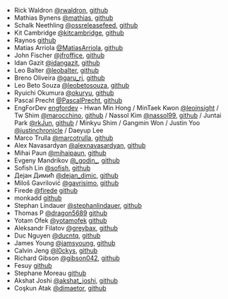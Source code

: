 * Rick Waldron [@rwaldron](http://twitter.com/rwaldron), [github](https://github.com/rwldrn)
* Mathias Bynens [@mathias](http://twitter.com/mathias), [github](https://github.com/mathiasbynens)
* Schalk Neethling [@ossreleasefeed](http://twitter.com/ossreleasefeed), [github](https://github.com/ossreleasefeed/)
* Kit Cambridge  [@kitcambridge](http://twitter.com/kitcambridge), [github](https://github.com/kitcambridge)
* Raynos  [github](https://github.com/Raynos)
* Matias Arriola [@MatiasArriola](https://twitter.com/MatiasArriola), [github](https://github.com/MatiasArriola/)
* John Fischer [@jfroffice](https://twitter.com/jfroffice), [github](https://github.com/jfroffice/)
* Idan Gazit [@idangazit](http://twitter.com/idangazit), [github](https://github.com/idan)
* Leo Balter [@leobalter](http://twitter.com/leobalter), [github](https://github.com/leobalter)
* Breno Oliveira [@garu_rj](http://twitter.com/garu_rj), [github](https://github.com/garu)
* Leo Beto Souza [@leobetosouza](http://twitter.com/leobetosouza), [github](https://github.com/leobetosouza)
* Ryuichi Okumura [@okuryu](http://twitter.com/okuryu), [github](https://github.com/okuryu)
* Pascal Precht [@PascalPrecht](http://twitter.com/PascalPrecht), [github](https://github.com/pascalprecht)
* EngForDev [engfordev](http://www.opentutorials.org/course/167/1363) - Hwan Min Hong / MinTaek Kwon [@leoinsight](http://twitter.com/leoinsight) / Tw Shim [@marocchino](http://twitter.com/marocchino), [github](https://github.com/marocchino) / Nassol Kim [@nassol99](http://twitter.com/nassol99), [github](https://github.com/nassol) / Juntai Park [@rkJun](http://twitter.com/rkJun), [github](https://github.com/rkJun) / Minkyu Shim / Gangmin Won / Justin Yoo [@justinchronicle](http://twitter.com/justinchronicle) / Daeyup Lee
* Marco Trulla [@marcotrulla](http://twitter.com/marcotrulla), [github](https://github.com/Ragnarokkr)
* Alex Navasardyan [@alexnavasardyan](http://twitter.com/alexnavasardyan), [github](https://github.com/2k00l)
* Mihai Paun [@mihaipaun](http://twitter.com/mihaipaun), [github](https://github.com/mihaipaun)
* Evgeny Mandrikov [@\_godin\_](http://twitter.com/_godin_), [github](https://github.com/Godin)
* Sofish Lin [@sofish](http://twitter.com/sofish), [github](https://github.com/sofish)
* Дејан Димић [@dejan_dimic](http://twitter.com/dejan_dimic), [github](https://github.com/rubystream)
* Miloš Gavrilović [@gavrisimo](http://twitter.com/gavrisimo), [github](https://github.com/gavrisimo)
* Firede [@firede](https://twitter.com/firede) [github](https://github.com/firede)
* monkadd [github](https://github.com/monkadd)
* Stephan Lindauer [@stephanlindauer](http://twitter.com/stephanlindauer), [github](https://github.com/stephanlindauer)
* Thomas P [@dragon5689](https://twitter.com/dragon5689) [github](https://github.com/dragon5689)
* Yotam Ofek [@yotamofek](https://twitter.com/yotamofek) [github](https://github.com/yotamofek)
* Aleksandr Filatov [@greybax](http://twitter.com/greybax), [github](https://github.com/greybax)
* Duc Nguyen [@ducntq](https://twitter.com/ducntq), [github](https://github.com/ducntq)
* James Young [@jamsyoung](http://twitter.com/jamsyoung), [github](https://github.com/jamsyoung)
* Calvin Jeng [@l0ckys](http://twitter.com/l0ckys), [github](https://github.com/lockys)
* Richard Gibson [@gibson042](http://twitter.com/gibson042), [github](https://github.com/gibson042)  
* Fesuy [github](https://github.com/fesuydev)  
* Stephane Moreau [github](https://github.com/stmoreau)  
* Akshat Joshi [@akshat_joshi](http://twitter.com/akshat_joshi), [github](https://https://github.com/akshatjoshii)
* Coşkun Atak [@dimaetor](http://twitter.com/dimaetor), [github](https://github.com/Coskntkk) 
